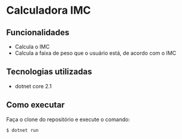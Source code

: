 # Calculadora IMC

## Funcionalidades

- Calcula o IMC
- Calcula a faixa de peso que o usuário está, de acordo com o IMC

## Tecnologias utilizadas

- dotnet core 2.1

## Como executar
Faça o clone do repositório e execute o comando:

```
$ dotnet run
```